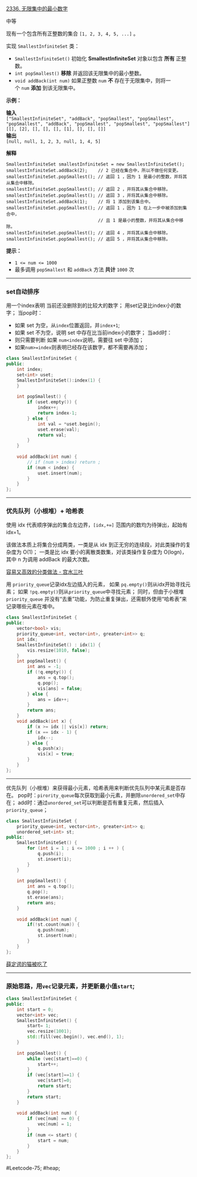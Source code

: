 [2336. 无限集中的最小数字](https://leetcode.cn/problems/smallest-number-in-infinite-set/)

中等

现有一个包含所有正整数的集合 `[1, 2, 3, 4, 5, ...]` 。

实现 `SmallestInfiniteSet` 类：

- `SmallestInfiniteSet()` 初始化 **SmallestInfiniteSet** 对象以包含 **所有** 正整数。
- `int popSmallest()` **移除** 并返回该无限集中的最小整数。
- `void addBack(int num)` 如果正整数 `num` **不** 存在于无限集中，则将一个 `num` **添加** 到该无限集中。

**示例：**

**输入**  
`["SmallestInfiniteSet", "addBack", "popSmallest", "popSmallest", "popSmallest", "addBack", "popSmallest", "popSmallest", "popSmallest"]`  
`[[], [2], [], [], [], [1], [], [], []]`  
**输出**  
`[null, null, 1, 2, 3, null, 1, 4, 5]`  

**解释**
```
SmallestInfiniteSet smallestInfiniteSet = new SmallestInfiniteSet();
smallestInfiniteSet.addBack(2);    // 2 已经在集合中，所以不做任何变更。
smallestInfiniteSet.popSmallest(); // 返回 1 ，因为 1 是最小的整数，并将其从集合中移除。
smallestInfiniteSet.popSmallest(); // 返回 2 ，并将其从集合中移除。
smallestInfiniteSet.popSmallest(); // 返回 3 ，并将其从集合中移除。
smallestInfiniteSet.addBack(1);    // 将 1 添加到该集合中。
smallestInfiniteSet.popSmallest(); // 返回 1 ，因为 1 在上一步中被添加到集合中，
                                   // 且 1 是最小的整数，并将其从集合中移除。
smallestInfiniteSet.popSmallest(); // 返回 4 ，并将其从集合中移除。
smallestInfiniteSet.popSmallest(); // 返回 5 ，并将其从集合中移除。
```
**提示：**

- `1 <= num <= 1000`
- 最多调用 `popSmallest` 和 `addBack` 方法 **共计** `1000` 次
---- ----
### set自动排序
用一个index表明 当前还没删除到的比较大的数字；
用set记录比index小的数字；
当pop时：
- 如果 set 为空，从`index`位置返回，并`index+1`;
- 如果 set 不为空，说明 set 中存在比当前index小的数字；
当add时：
- 则只需要判断 如果 `num<index`说明，需要往 set 中添加；
- 如果`num>=index`则表明已经存在该数字，都不需要再添加；
```cpp
class SmallestInfiniteSet {
public:
    int index;
    set<int> uset;
    SmallestInfiniteSet():index(1) {
    }
    
    int popSmallest() {
        if (uset.empty()) {
            index++;
            return index-1;
        } else {
            int val = *uset.begin();
            uset.erase(val);
            return val;
        }
    }
    
    void addBack(int num) {
        // if (num > index) return ;
        if (num < index) {
            uset.insert(num);
        }
    }
};
```

----
### 优先队列（小根堆）+ 哈希表

使用 idx 代表顺序弹出的集合左边界，`[idx,+∞]` 范围内的数均为待弹出，起始有 idx=1。

该做法本质上将集合分成两类，一类是从 idx 到正无穷的连续段，对此类操作的复杂度为 O(1)；
一类是比 idx 要小的离散类数集，对该类操作复杂度为 O(logn)，其中 n 为调用 addBack 的最大次数。

[容易又高效的分类做法 - 宫水三叶](https://leetcode.cn/problems/smallest-number-in-infinite-set/solutions/2546157/gong-shui-san-xie-rong-yi-you-gao-xiao-d-431o/)

用 `priority_queue`记录idx左边插入的元素，
如果 `pq.empty()`则从idx开始寻找元素；
如果 `!pq.empty()`则从`priority_queue`中寻找元素；
同时，但由于小根堆`priority_queue` 并没有“去重”功能，为防止重复弹出，还需额外使用“哈希表”来记录哪些元素在堆中。
```cpp
class SmallestInfiniteSet {
public:
    vector<bool> vis;
    priority_queue<int, vector<int>, greater<int>> q;
    int idx;
    SmallestInfiniteSet() : idx(1) {
        vis.resize(1010, false);
    }
    int popSmallest() {
        int ans = -1;
        if (!q.empty()) {
            ans = q.top();
            q.pop();
            vis[ans] = false;
        } else {
            ans = idx++;
        }
        return ans;
    }
    void addBack(int x) {
        if (x >= idx || vis[x]) return;
        if (x == idx - 1) {
            idx--;
        } else {
            q.push(x);
            vis[x] = true;
        }
    }
};
```

----
优先队列（小根堆）来获得最小元素，哈希表用来判断优先队列中某元素是否存在。
pop时：`pirority_queue`每次获取到最小元素，并删除`unordered_set`中存在；
add时：通过`unordered_set`可以判断是否有重复元素，然后插入`priority_queue`；
```cpp
class SmallestInfiniteSet {
    priority_queue<int, vector<int>, greater<int>> q;
    unordered_set<int> st;
public:
    SmallestInfiniteSet() {
        for (int i = 1 ; i <= 1000 ; i ++ ) {
            q.push(i);
            st.insert(i);
        }
    }
    
    int popSmallest() {
        int ans = q.top();
        q.pop();
        st.erase(ans);
        return ans;
    }
    
    void addBack(int num) {
        if(!st.count(num)) {
            q.push(num);
            st.insert(num);
        }
    }
};
```

[薛定谔的猫被吃了](https://leetcode.cn/problems/smallest-number-in-infinite-set/solutions/1/cyou-xian-dui-lie-ha-xi-biao-by-xie-ding-3upf/)

----
### 原始思路，用`vec`记录元素，并更新最小值`start`;
```cpp
class SmallestInfiniteSet {
public:
    int start = 0;
    vector<int> vec;
    SmallestInfiniteSet() {
        start= 1;
        vec.resize(1001);
        std::fill(vec.begin(), vec.end(), 1);
    }
    
    int popSmallest() {
        while (vec[start]==0) {
            start++;
        }
        if (vec[start]==1) {
            vec[start]=0;
            return start;
        }
        return start;
    }
    
    void addBack(int num) {
        if (vec[num] == 0) {
            vec[num] = 1;
        }
        if (num <= start) {
            start = num;
        }
    }
};
```

#Leetcode-75; #heap;